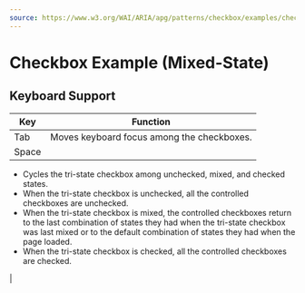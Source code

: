 ```yaml
---
source: https://www.w3.org/WAI/ARIA/apg/patterns/checkbox/examples/checkbox-mixed/
---
```

Checkbox Example (Mixed-State)
==============================

Keyboard Support
----------------

| Key | Function |
| --- | --- |
| Tab | Moves keyboard focus among the checkboxes. |
| Space | 
*   Cycles the tri-state checkbox among unchecked, mixed, and checked states.
*   When the tri-state checkbox is unchecked, all the controlled checkboxes are unchecked.
*   When the tri-state checkbox is mixed, the controlled checkboxes return to the last combination of states they had when the tri-state checkbox was last mixed or to the default combination of states they had when the page loaded.
*   When the tri-state checkbox is checked, all the controlled checkboxes are checked.

 |